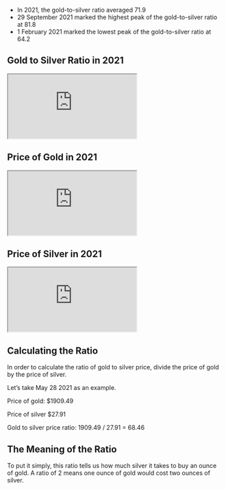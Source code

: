 - In 2021, the gold-to-silver ratio averaged 71.9
- 29 September 2021 marked the highest peak of the gold-to-silver ratio at 81.8
- 1 February 2021 marked the lowest peak of the gold-to-silver ratio at 64.2

## Gold to Silver Ratio in 2021

<iframe src="https://sigma-lab.netlify.app/plot/2da1da54-0888-4c93-b1cf-554746d920ac/embed"></iframe>

## Price of Gold in 2021

<iframe src="https://sigma-lab.netlify.app/plot/4594a8b0-1143-4eb7-b2f4-2ee201115872/embed"></iframe>

## Price of Silver in 2021

<iframe src="https://sigma-lab.netlify.app/plot/fd8a81ad-6571-4721-9d2f-4d8f49574c4a/embed"></iframe>

## Calculating the Ratio

In order to calculate the ratio of gold to silver price, divide the price of gold by the price of silver. 

Let’s take May 28 2021 as an example. 

Price of gold: $1909.49

Price of silver $27.91

Gold to silver price ratio: 1909.49 / 27.91 = 68.46

## The Meaning of the Ratio

To put it simply, this ratio tells us how much silver it takes to buy an ounce of gold. A ratio of 2 means one ounce of gold would cost two ounces of silver.

